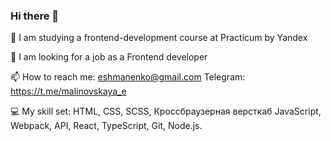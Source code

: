 ### Hi there 👋

🔭 I am studying a frontend-development course at Practicum by Yandex

👯 I am looking for a job as a Frontend developer

📫 How to reach me:
eshmanenko@gmail.com
Telegram:
https://t.me/malinovskaya_e


💻 My skill set:
HTML,
CSS,
SCSS,
Кроссбраузерная версткаб
JavaScript,
Webpack,
API,
React,
TypeScript,
Git,
Node.js.

<!--
**evgeniyamalinovskaya/evgeniyamalinovskaya** is a ✨ _special_ ✨ repository because its `README.md` (this file) appears on your GitHub profile.

Here are some ideas to get you started:

- 🔭 I’m currently working on ...
- 🌱 I’m currently learning ...
- 👯 I’m looking to collaborate on ...
- 🤔 I’m looking for help with ...
- 💬 Ask me about ...
- 📫 How to reach me: ...
- 😄 Pronouns: ...
- ⚡ Fun fact: ...
-->
